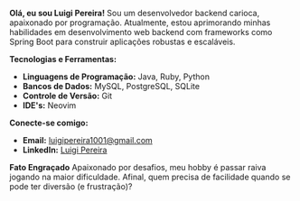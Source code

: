 **Olá, eu sou Luigi Pereira!**
Sou um desenvolvedor backend carioca, apaixonado por programação. Atualmente, estou aprimorando minhas habilidades em desenvolvimento web backend com frameworks como Spring Boot para construir aplicações robustas e escaláveis.

**Tecnologias e Ferramentas:**

- **Linguagens de Programação:** Java, Ruby, Python
- **Bancos de Dados:** MySQL, PostgreSQL, SQLite 
- **Controle de Versão:** Git
- **IDE's:** Neovim

**Conecte-se comigo:**

- **Email:** [luigipereira1001@gmail.com](mailto:luigipereira1001@gmail.com)
- **LinkedIn:** [Luigi Pereira](https://www.linkedin.com/in/luigi-pereira-389875296/)

**Fato Engraçado**
Apaixonado por desafios, meu hobby é passar raiva jogando na maior dificuldade. Afinal, quem precisa de facilidade quando se pode ter diversão (e frustração)?
